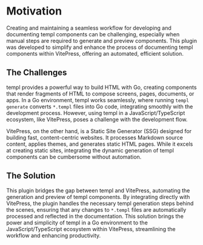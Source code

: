 # Motivation

Creating and maintaining a seamless workflow for developing and documenting templ components can be challenging, especially when manual steps are required to generate and preview components. This plugin was developed to simplify and enhance the process of documenting templ components within VitePress, offering an automated, efficient solution.

## The Challenges

templ provides a powerful way to build HTML with Go, creating components that render fragments of HTML to compose screens, pages, documents, or apps. In a Go environment, templ works seamlessly, where running `templ generate` converts `*.templ` files into Go code, integrating smoothly with the development process. However, using templ in a JavaScript/TypeScript ecosystem, like VitePress, poses a challenge with the development flow.

VitePress, on the other hand, is a Static Site Generator (SSG) designed for building fast, content-centric websites. It processes Markdown source content, applies themes, and generates static HTML pages. While it excels at creating static sites, integrating the dynamic generation of templ components can be cumbersome without automation.

## The Solution

This plugin bridges the gap between templ and VitePress, automating the generation and preview of templ components. By integrating directly with VitePress, the plugin handles the necessary templ generation steps behind the scenes, ensuring that any changes to `*.templ` files are automatically processed and reflected in the documentation. This solution brings the power and simplicity of templ in a Go environment to the JavaScript/TypeScript ecosystem within VitePress, streamlining the workflow and enhancing productivity.
